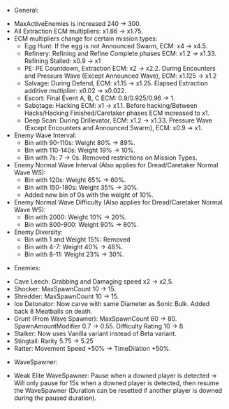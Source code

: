* General:
- MaxActiveEnemies is increased 240 -> 300.
- All Extraction ECM multipliers: x1.66 -> x1.75.
- ECM multipliers change for certain mission types:
  + Egg Hunt: If the egg is not Announced Swarm, ECM: x4 -> x4.5.
  + Refinery: Refining and Refine Complete phases ECM: x1.2 -> x1.33. Refining Stalled: x0.9 -> x1
  + PE: PE Countdown, Extraction ECM: x2 -> x2.2. During Encounters and Pressure Wave (Except Announced Wave), ECM: x1.125 -> x1.2
  + Salvage: During Defend, ECM: x1.15 -> x1.25. Elapsed Extraction additive multiplier: x0.02 -> x0.022.
  + Escort: Final Event A, B, C ECM: 0.9/0.925/0.96 -> 1.
  + Sabotage: Hacking ECM: x1 -> x1.1. Before hacking/Between Hacks/Hacking Finished/Caretaker phases ECM increased to x1.
  + Deep Scan: During Drillevator, ECM: x1.2 -> x1.33. Pressure Wave (Except Encounters and Announced Swarm), ECM: x0.9 -> x1. 
- Enemy Wave Interval: 
  + Bin with 90-110s: Weight 80% -> 89%.
  + Bin with 110-140s: Weight 19% -> 10%.
  + Bin with 7s: 7 -> 0s. Removed restrictions on Mission Types.
- Enemy Normal Wave Interval (Also applies for Dread/Caretaker Normal Wave WS):
  + Bin with 120s: Weight 65% -> 60%.
  + Bin with 150-180s: Weight 35% -> 30%.
  + Added new bin of 0s with the weight of 10%.
- Enemy Normal Wave Difficulty (Also applies for Dread/Caretaker Normal Wave WS):
  + Bin with 2000: Weight 10% -> 20%.
  + Bin with 800-900: Weight 90% -> 80%.
- Enemy Diversity:
  + Bin with 1 and Weight 15%: Removed
  + Bin with 4-7: Weight 40% -> 48%.
  + Bin with 8-11: Weight 23% -> 30%.
* Enemies:
- Cave Leech: Grabbing and Damaging speed x2 -> x2.5.
- Shocker: MaxSpawnCount 10 -> 15.
- Shredder: MaxSpawnCount 10 -> 15.
- Ice Detonator: Now carve with same Diameter as Sonic Bulk. Added back 8 Meatballs on death.
- Grunt (From Wave Spawner): MaxSpawnCount 60 -> 80. SpawnAmountModifier 0.7 -> 0.55. Difficulty Rating 10 -> 8.
- Stalker: Now uses Vanilla variant instead of Beta variant.
- Stingtail: Rarity 5.75 -> 5.25
- Ratter: Movement Speed +50% -> TimeDilation +50%.
* WaveSpawner:
- Weak Elite WaveSpawner: Pause when a downed player is detected -> Will only pause for 15s when a downed player is detected, then resume the WaveSpawner (Duration can be resetted if another player is downed during the paused duration).